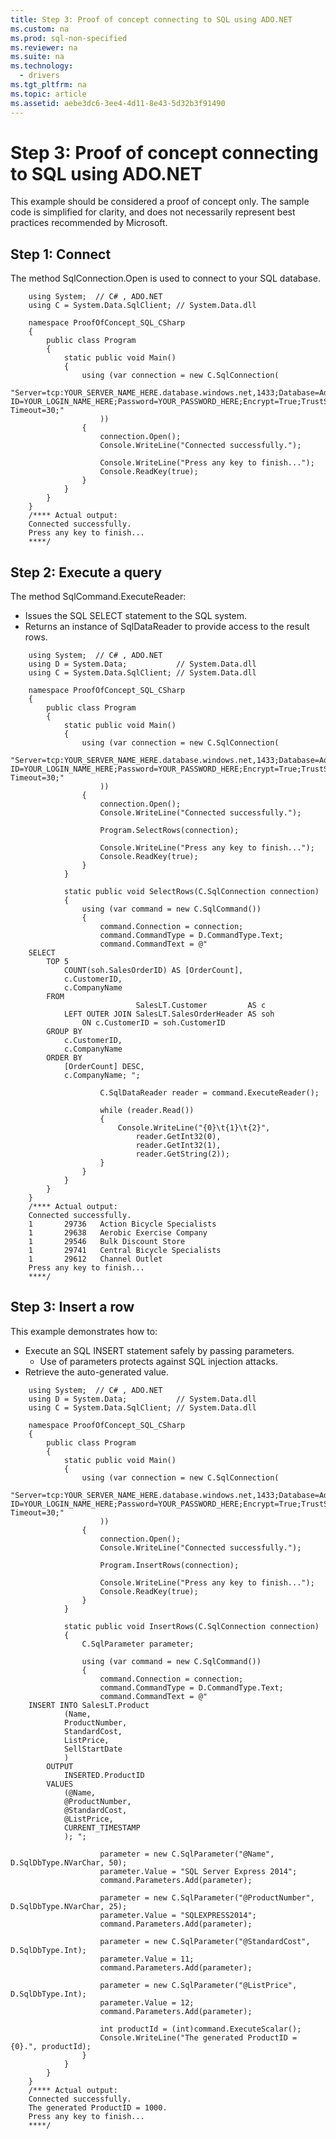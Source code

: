 ```yaml
---
title: Step 3: Proof of concept connecting to SQL using ADO.NET
ms.custom: na
ms.prod: sql-non-specified
ms.reviewer: na
ms.suite: na
ms.technology: 
  - drivers
ms.tgt_pltfrm: na
ms.topic: article
ms.assetid: aebe3dc6-3ee4-4d11-8e43-5d32b3f91490
---
```

# Step 3: Proof of concept connecting to SQL using ADO.NET
  
This example should be considered a proof of concept only. The sample code is simplified for clarity, and does not necessarily represent best practices recommended by Microsoft.  
  
## Step 1: Connect  
  
The method SqlConnection.Open is used to connect to your SQL database.  
  
  
  
```CSharp  
	using System;  // C# , ADO.NET  
	using C = System.Data.SqlClient; // System.Data.dll  
	  
	namespace ProofOfConcept_SQL_CSharp  
	{  
		public class Program  
		{  
			static public void Main()  
			{  
				using (var connection = new C.SqlConnection(  
					"Server=tcp:YOUR_SERVER_NAME_HERE.database.windows.net,1433;Database=AdventureWorksLT;User ID=YOUR_LOGIN_NAME_HERE;Password=YOUR_PASSWORD_HERE;Encrypt=True;TrustServerCertificate=False;Connection Timeout=30;"  
					))  
				{  
					connection.Open();  
					Console.WriteLine("Connected successfully.");  
  
					Console.WriteLine("Press any key to finish...");  
					Console.ReadKey(true);  
				}  
			}  
		}  
	}  
	/**** Actual output:  
	Connected successfully.  
	Press any key to finish...  
	****/  
```  
  
  
  
## Step 2:  Execute a query  
  
The method SqlCommand.ExecuteReader:  
  
- Issues the SQL SELECT statement to the SQL system.  
- Returns an instance of SqlDataReader to provide access to the result rows.  
  
  
  
```CSharp  
	using System;  // C# , ADO.NET  
	using D = System.Data;           // System.Data.dll  
	using C = System.Data.SqlClient; // System.Data.dll  
	  
	namespace ProofOfConcept_SQL_CSharp  
	{  
		public class Program  
		{  
			static public void Main()  
			{  
				using (var connection = new C.SqlConnection(  
					"Server=tcp:YOUR_SERVER_NAME_HERE.database.windows.net,1433;Database=AdventureWorksLT;User ID=YOUR_LOGIN_NAME_HERE;Password=YOUR_PASSWORD_HERE;Encrypt=True;TrustServerCertificate=False;Connection Timeout=30;"  
					))  
				{  
					connection.Open();  
					Console.WriteLine("Connected successfully.");  
	  
					Program.SelectRows(connection);  
	  
					Console.WriteLine("Press any key to finish...");  
					Console.ReadKey(true);  
				}  
			}  
	  
			static public void SelectRows(C.SqlConnection connection)  
			{  
				using (var command = new C.SqlCommand())  
				{  
					command.Connection = connection;  
					command.CommandType = D.CommandType.Text;  
					command.CommandText = @"  
	SELECT  
		TOP 5  
			COUNT(soh.SalesOrderID) AS [OrderCount],  
			c.CustomerID,  
			c.CompanyName  
		FROM  
							SalesLT.Customer         AS c  
			LEFT OUTER JOIN SalesLT.SalesOrderHeader AS soh  
				ON c.CustomerID = soh.CustomerID  
		GROUP BY  
			c.CustomerID,  
			c.CompanyName  
		ORDER BY  
			[OrderCount] DESC,  
			c.CompanyName; ";  
	  
					C.SqlDataReader reader = command.ExecuteReader();  
	  
					while (reader.Read())  
					{  
						Console.WriteLine("{0}\t{1}\t{2}",  
							reader.GetInt32(0),  
							reader.GetInt32(1),  
							reader.GetString(2));  
					}  
				}  
			}  
		}  
	}  
	/**** Actual output:  
	Connected successfully.  
	1       29736   Action Bicycle Specialists  
	1       29638   Aerobic Exercise Company  
	1       29546   Bulk Discount Store  
	1       29741   Central Bicycle Specialists  
	1       29612   Channel Outlet  
	Press any key to finish...  
	****/  
```  
  
  
  
## Step 3: Insert a row  
  
  
This example demonstrates how to:  
  
- Execute an SQL INSERT statement safely by passing parameters.  
  - Use of parameters protects against SQL injection attacks.  
- Retrieve the auto-generated value.  
  
  
  
```CSharp  
	using System;  // C# , ADO.NET  
	using D = System.Data;           // System.Data.dll  
	using C = System.Data.SqlClient; // System.Data.dll  
	  
	namespace ProofOfConcept_SQL_CSharp  
	{  
		public class Program  
		{  
			static public void Main()  
			{  
				using (var connection = new C.SqlConnection(  
					"Server=tcp:YOUR_SERVER_NAME_HERE.database.windows.net,1433;Database=AdventureWorksLT;User ID=YOUR_LOGIN_NAME_HERE;Password=YOUR_PASSWORD_HERE;Encrypt=True;TrustServerCertificate=False;Connection Timeout=30;"  
					))  
				{  
					connection.Open();  
					Console.WriteLine("Connected successfully.");  
	  
					Program.InsertRows(connection);  
	  
					Console.WriteLine("Press any key to finish...");  
					Console.ReadKey(true);  
				}  
			}  
	  
			static public void InsertRows(C.SqlConnection connection)  
			{  
				C.SqlParameter parameter;  
	  
				using (var command = new C.SqlCommand())  
				{  
					command.Connection = connection;  
					command.CommandType = D.CommandType.Text;  
					command.CommandText = @"  
	INSERT INTO SalesLT.Product  
			(Name,  
			ProductNumber,  
			StandardCost,  
			ListPrice,  
			SellStartDate  
			)  
		OUTPUT  
			INSERTED.ProductID  
		VALUES  
			(@Name,  
			@ProductNumber,  
			@StandardCost,  
			@ListPrice,  
			CURRENT_TIMESTAMP  
			); ";  
	  
					parameter = new C.SqlParameter("@Name", D.SqlDbType.NVarChar, 50);  
					parameter.Value = "SQL Server Express 2014";  
					command.Parameters.Add(parameter);  
	  
					parameter = new C.SqlParameter("@ProductNumber", D.SqlDbType.NVarChar, 25);  
					parameter.Value = "SQLEXPRESS2014";  
					command.Parameters.Add(parameter);  
	  
					parameter = new C.SqlParameter("@StandardCost", D.SqlDbType.Int);  
					parameter.Value = 11;  
					command.Parameters.Add(parameter);  
	  
					parameter = new C.SqlParameter("@ListPrice", D.SqlDbType.Int);  
					parameter.Value = 12;  
					command.Parameters.Add(parameter);  
	  
					int productId = (int)command.ExecuteScalar();  
					Console.WriteLine("The generated ProductID = {0}.", productId);  
				}  
			}  
		}  
	}  
	/**** Actual output:  
	Connected successfully.  
	The generated ProductID = 1000.  
	Press any key to finish...  
	****/  
```  
  
